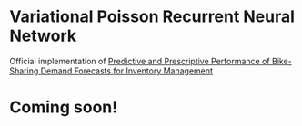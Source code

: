 # Variational Poisson Recurrent Neural Network
Official implementation of [Predictive and Prescriptive Performance of Bike-Sharing Demand Forecasts for Inventory Management](https://arxiv.org)

# Coming soon!
